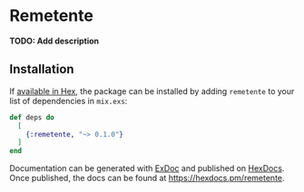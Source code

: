 # Remetente

**TODO: Add description**

## Installation

If [available in Hex](https://hex.pm/docs/publish), the package can be installed
by adding `remetente` to your list of dependencies in `mix.exs`:

```elixir
def deps do
  [
    {:remetente, "~> 0.1.0"}
  ]
end
```

Documentation can be generated with [ExDoc](https://github.com/elixir-lang/ex_doc)
and published on [HexDocs](https://hexdocs.pm). Once published, the docs can
be found at <https://hexdocs.pm/remetente>.

